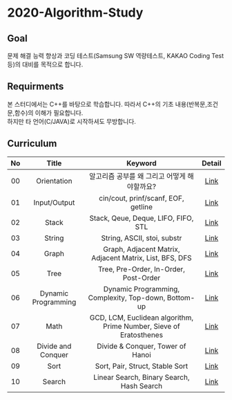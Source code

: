 # 2020-Algorithm-Study

## Goal

문제 해결 능력 향상과 코딩 테스트(Samsung SW 역량테스트, KAKAO Coding Test등)의 대비를 목적으로 합니다.

## Requirments

본 스터디에서는 C++를 바탕으로 학습합니다. 따라서 C++의 기초 내용(반복문,조건문,함수)의 이해가 필요합니다.  
하지만 타 언어(C/JAVA)로 시작하셔도 무방합니다.

## Curriculum

| No  |        Title        |                              Keyword                               |                                         Detail                                         |
| :-: | :-----------------: | :----------------------------------------------------------------: | :------------------------------------------------------------------------------------: |
| 00  |     Orientation     |            알고리즘 공부를 왜 그리고 어떻게 해야할까요?            | [Link](https://github.com/Dcom-KHU/2020-Algorithm-Study/tree/master/Lecture%20Note/00) |
| 01  |    Input/Output     |                cin/cout, prinf/scanf, EOF, getline                 | [Link](https://github.com/Dcom-KHU/2020-Algorithm-Study/tree/master/Lecture%20Note/01) |
| 02  |        Stack        |                Stack, Qeue, Deque, LIFO, FIFO, STL                 | [Link](https://github.com/Dcom-KHU/2020-Algorithm-Study/tree/master/Lecture%20Note/02) |
| 03  |       String        |                    String, ASCII, stoi, substr                     | [Link](https://github.com/Dcom-KHU/2020-Algorithm-Study/tree/master/Lecture%20Note/03) |
| 04  |        Graph        |      Graph, Adjacent Matrix, Adjacent Matrix, List, BFS, DFS       | [Link](https://github.com/Dcom-KHU/2020-Algorithm-Study/tree/master/Lecture%20Note/04) |
| 05  |        Tree         |               Tree, Pre-Order, In-Order, Post-Order                | [Link](https://github.com/Dcom-KHU/2020-Algorithm-Study/tree/master/Lecture%20Note/05) |
| 06  | Dynamic Programming |        Dynamic Programming, Complexity, Top-down, Bottom-up        | [Link](https://github.com/Dcom-KHU/2020-Algorithm-Study/tree/master/Lecture%20Note/06) |
| 07  |        Math         | GCD, LCM, Euclidean algorithm, Prime Number, Sieve of Eratosthenes | [Link](https://github.com/Dcom-KHU/2020-Algorithm-Study/tree/master/Lecture%20Note/07) |
| 08  | Divide and Conquer  |                  Divide & Conquer, Tower of Hanoi                  | [Link](https://github.com/Dcom-KHU/2020-Algorithm-Study/tree/master/Lecture%20Note/08) |
| 09  |        Sort         |                  Sort, Pair, Struct, Stable Sort                   | [Link](https://github.com/Dcom-KHU/2020-Algorithm-Study/tree/master/Lecture%20Note/09) |
| 10  |       Search        |             Linear Search, Binary Search, Hash Search              | [Link](https://github.com/Dcom-KHU/2020-Algorithm-Study/tree/master/Lecture%20Note/10) |
